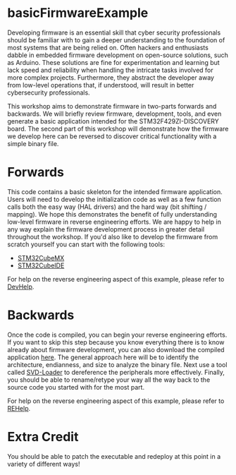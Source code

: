 # basicFirmwareExample
Developing firmware is an essential skill that cyber security professionals should be familiar with to gain a deeper understanding to the foundation of most systems that are being relied on. Often hackers and enthusiasts dabble in embedded firmware development on open-source solutions, such as Arduino. These solutions are fine for experimentation and learning but lack speed and reliability when handling the intricate tasks involved for more complex projects. Furthermore, they abstract the developer away from low-level operations that, if understood, will result in better cybersecurity professionals. 

This workshop aims to demonstrate firmware in two-parts forwards and backwards. We will briefly review firmware, development, tools, and even generate a basic application intended for the STM32F429ZI-DISCOVERY board. The second part of this workshop will demonstrate how the firmware we develop here can be reversed to discover critical functionality with a simple binary file. 

# Forwards
This code contains a basic skeleton for the intended firmware application. Users will need to develop the initialization code as well as a few function calls both the easy way (HAL drivers) and the hard way (bit shifting / mapping). We hope this demonstrates the benefit of fully understanding low-level firmware in reverse engineering efforts. We are happy to help in any way explain the firmware development process in greater detail throughout the workshop. If you'd also like to develop the firmware from scratch yourself you can start with the following tools: 
- [STM32CubeMX](https://www.st.com/en/development-tools/stm32cubemx.html)
- [STM32CubeIDE](https://www.st.com/en/development-tools/stm32cubeide.html)

For help on the reverse engineering aspect of this example, please refer to [DevHelp](DevHelp.md).

# Backwards
Once the code is compiled, you can begin your reverse engineering efforts. If you want to skip this step because you know everything there is to know already about firmware development, you can also download the compiled application [here](https://github.com/So11Deo6loria/basicFirmwareExample/raw/main/Binaries/workingBasicFirmwareExample.bin). The general approach here will be to identify the architecture, endianness, and size to analyze the binary file. Next use a tool called [SVD-Loader](https://github.com/leveldown-security/SVD-Loader-Ghidra) to dereference the peripherals more effectively. Finally, you should be able to rename/retype your way all the way back to the source code you started with for the most part. 

For help on the reverse engineering aspect of this example, please refer to [REHelp](REHelp.md).

# Extra Credit
You should be able to patch the executable and redeploy at this point in a variety of different ways!
